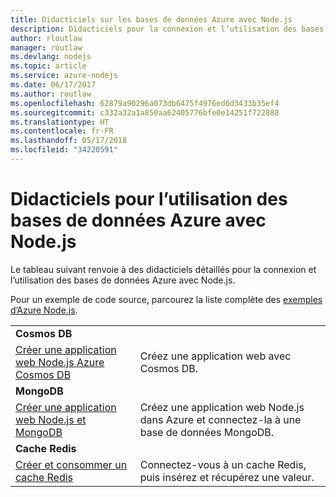 ```yaml
---
title: Didacticiels sur les bases de données Azure avec Node.js
description: Didacticiels pour la connexion et l’utilisation des bases de données Azure avec Node.js.
author: rloutlaw
manager: routlaw
ms.devlang: nodejs
ms.topic: article
ms.service: azure-nodejs
ms.date: 06/17/2017
ms.author: routlaw
ms.openlocfilehash: 62879a90296a073db6475f4976ed6d3433b35ef4
ms.sourcegitcommit: c332a32a1a850aa62405776bfe0e14251f722888
ms.translationtype: HT
ms.contentlocale: fr-FR
ms.lasthandoff: 05/17/2018
ms.locfileid: "34220591"
---
```

# <a name="tutorials-for-using-azure-databases-with-nodejs"></a>Didacticiels pour l’utilisation des bases de données Azure avec Node.js

Le tableau suivant renvoie à des didacticiels détaillés pour la connexion et l’utilisation des bases de données Azure avec Node.js. 

Pour un exemple de code source, parcourez la liste complète des [exemples d’Azure Node.js](https://azure.microsoft.com/resources/samples/?term=nodejs).

| | |
|---|---|
| **Cosmos DB** ||
| [Créer une application web Node.js Azure Cosmos DB](http://docs.microsoft.com/azure/documentdb/documentdb-nodejs-application?toc=/azure/node/toc.json&bc=/azure/node/toc.json) | Créez une application web avec Cosmos DB.  |
| **MongoDB** ||
| [Créer une application web Node.js et MongoDB](http://docs.microsoft.com/azure/app-service-web/app-service-web-tutorial-nodejs-mongodb-app?toc=/azure/node/toc.json&bc=/azure/node/toc.json) | Créez une application web Node.js dans Azure et connectez-la à une base de données MongoDB.  |
| **Cache Redis** | |
| [Créer et consommer un cache Redis](http://docs.microsoft.com/azure/redis-cache/cache-nodejs-get-started?toc=/azure/node/toc.json&bc=/azure/node/toc.json) | Connectez-vous à un cache Redis, puis insérez et récupérez une valeur.

